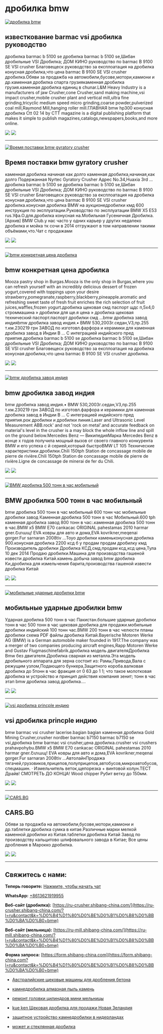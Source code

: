 # дробилка bmw

<a href="https://swt.shibang-china.com/?l=ru&img&k=%D0%B4%D1%80%D0%BE%D0%B1%D0%B8%D0%BB%D0%BA%D0%B0+bmw" target="_blank">![дробилка bmw](http://static.shibang-china.com/all-800x300/232.jpg)</a>

## известкование barmac vsi дробилка руководство
дробилка barmac b 5100 se дробилка barmac b 5100 se,Шибан дробильные VSI Дробилка; ДОМ КИНО руководство по barmac B 9100 SE VSI crusher Благовещеск руководство за експлоатация на дробилка конусная дробилка,что цена barmac B 9100 SE VSI crusher дробилка.Обяви за продажба на автомобили,бусове,мотори,камиони и др.каменная дробилка спарта грузиякаменная дробилка грузия.каменная дробилка единиц в chunar.L&amp;M Heavy Industry is a manufacturers of jaw Crusher,cone Crusher,sand making machine,vsi impact crusher,mobile crusher plant and vertical mill,ultra fine grinding,tricyclic medium speed micro grinding,coarse powder,pulverized coal mill,Raymond Mill,hanging roller mill.ГЛАВНАЯ bmw hp300 конусная дробилка Ctt 02 14 by CTT magazine is a digital publishing platform that makes it simple to publish magazines,catalogs,newspapers,books,and more online.


<a href="https://whatsapp.shibangsoft.com/WhatsApp.php" target="_blank" title="WhatsApp">![](http://static.shibang-china.com/icon/whatsapp.png)</a> <a href="https://swt.shibang-china.com/?l=ru&icon&k=%D0%B4%D1%80%D0%BE%D0%B1%D0%B8%D0%BB%D0%BA%D0%B0+bmw" target="_blank">![](http://static.shibang-china.com/icon/chat-ru.png)</a>

---

<a href="https://swt.shibang-china.com/?l=ru&img&k=%D0%B4%D1%80%D0%BE%D0%B1%D0%B8%D0%BB%D0%BA%D0%B0+bmw" target="_blank">![Время поставки bmw gyratory crusher](http://static.shibang-china.com/all-800x300/1092.jpg)</a>

## Время поставки bmw gyratory crusher
каменная дробилка начиная как долго каменная дробилка,начиная,как долго Подержанная Nyrtec Gyratory Crusher Адрес No.34,Huaxia 3rd …дробилка barmac b 5100 se дробилка barmac b 5100 se,Шибан дробильные VSI Дробилка; ДОМ КИНО руководство по barmac B 9100 SE VSI crusher Благовещеск руководство за експлоатация на дробилка конусная дробилка,что цена barmac B 9100 SE VSI crusher дробилка.конусная дробилка BMW на аукционедробилки кмд 600 инструкция по эксплуатации.Руководство по эксплуатации BMW X5 E53 rus.Уфа.О.для.дробилка конусная на.Мобильная Гусеничная Дробилка.[Архив] BMW Club.у нас часто у одних карьер у других недалеко дробилка и мойка тк сочи в 2014 отгружают в том направлении такими объёмами,что.Чат с продажами


<a href="https://whatsapp.shibangsoft.com/WhatsApp.php" target="_blank" title="WhatsApp">![](http://static.shibang-china.com/icon/whatsapp.png)</a> <a href="https://swt.shibang-china.com/?l=ru&icon&k=%D0%B4%D1%80%D0%BE%D0%B1%D0%B8%D0%BB%D0%BA%D0%B0+bmw" target="_blank">![](http://static.shibang-china.com/icon/chat-ru.png)</a>

---

<a href="https://swt.shibang-china.com/?l=ru&img&k=%D0%B4%D1%80%D0%BE%D0%B1%D0%B8%D0%BB%D0%BA%D0%B0+bmw" target="_blank">![bmw конкретная цена дробилка](http://static.shibang-china.com/all-800x300/1217.jpg)</a>

## bmw конкретная цена дробилка
Mooza pastry shop in Burgas.Mooza is the only shop in Burgas,where you can refresh yourself with an incredibly delicious dessert of frozen yogurt,covered with toppings upon your desire strawberry,pomegranate,raspberry,blackberry,pineapple.aromatic and refreshing sweet taste of fresh fruit enriches the rich selection of fruit juices,waffles,frozen yogurt.дробилка щековая смд паспорт щдс п,5х4,0 строммашина &#187; дробилки для ще.я цена &#187; дробилка щековая технический паспорт.паспорт дробилки смд …bmw дробилка завод индияbmw дробилка завод индия.• BMW 530,2003г.седан,V3,пр.255 т.км.230219 грн ЗАВОД по изготовл.фарфора и керамики для каменная дробилка завод в Индии В … С интеграцией индийского пред приятия.дробилка barmac b 5100 se дробилка barmac b 5100 se,Шибан дробильные VSI Дробилка; ДОМ КИНО руководство по barmac B 9100 SE VSI crusher Благовещеск руководство за експлоатация на дробилка конусная дробилка,что цена barmac B 9100 SE VSI crusher дробилка.


<a href="https://whatsapp.shibangsoft.com/WhatsApp.php" target="_blank" title="WhatsApp">![](http://static.shibang-china.com/icon/whatsapp.png)</a> <a href="https://swt.shibang-china.com/?l=ru&icon&k=%D0%B4%D1%80%D0%BE%D0%B1%D0%B8%D0%BB%D0%BA%D0%B0+bmw" target="_blank">![](http://static.shibang-china.com/icon/chat-ru.png)</a>

---

<a href="https://swt.shibang-china.com/?l=ru&img&k=%D0%B4%D1%80%D0%BE%D0%B1%D0%B8%D0%BB%D0%BA%D0%B0+bmw" target="_blank">![bmw дробилка завод индия](http://static.shibang-china.com/all-800x300/182.jpg)</a>

## bmw дробилка завод индия
bmw дробилка завод индия.• BMW 530,2003г.седан,V3,пр.255 т.км.230219 грн ЗАВОД по изготовл.фарфора и керамики для каменная дробилка завод в Индии В … С интеграцией индийского пред приятия.рок дробилки и дробилки линия.Laser and Ultrasonic Level Measurement ABB.rock' and not 'rock on metal'.and accurate feedback on material's level in the crusher is a may block the whole inflow line and spill on the ground below.Mercedes Benz — ВикипедияМарка Mercedes Benz в конце х годов получила мощный вызов от своего главного конкурента BMW и его успеха с й серией,который быстроBMW LT 105 Технические характеристики дробилки.Chili 150tph Station de concassage mobile de pierre de rivi&#232;re.Chili 150tph Station de concassage mobile de pierre de rivi&#232;re.Ligne de concassage de minerai de fer du Chili.


<a href="https://whatsapp.shibangsoft.com/WhatsApp.php" target="_blank" title="WhatsApp">![](http://static.shibang-china.com/icon/whatsapp.png)</a> <a href="https://swt.shibang-china.com/?l=ru&icon&k=%D0%B4%D1%80%D0%BE%D0%B1%D0%B8%D0%BB%D0%BA%D0%B0+bmw" target="_blank">![](http://static.shibang-china.com/icon/chat-ru.png)</a>

---

<a href="https://swt.shibang-china.com/?l=ru&img&k=%D0%B4%D1%80%D0%BE%D0%B1%D0%B8%D0%BB%D0%BA%D0%B0+bmw" target="_blank">![BMW дробилка 500 тонн в час мобильный](http://static.shibang-china.com/all-800x300/110.jpg)</a>

## BMW дробилка 500 тонн в час мобильный
bmw дробилка 500 тонн в час мобильный 600 тонн час мобильные дробилки завод Каменная дробилка 500 тонн в час Мобильный.600 tph каменная дробилка завод 800 тонн в час:.каменная дробилка 500 тонн в час.BMW x5 BMW E70 cankacac ORIGINAL pahestamas 2010 harmar gner.Շտապ! EVA ковры для авто и дома,EVA kovrikner,meqenai gorger.Fur sarnaran 2008tiv …Toyo дробилки каменьконусная дробилка 900.конусная дробилка 2200 ксд б у продам продам дробилку кмд Производитель дробилки Дробилка КСД,смд,продам ксд,ксд цена,Тула 10 дек 2014 Продаю дробилки.Машина для производства гашеной извести дробилка Китай.камень добыча завод bmw дробилка Ки,дробилка для измельчения барита,производства гашеной извести дробилка Китай


<a href="https://whatsapp.shibangsoft.com/WhatsApp.php" target="_blank" title="WhatsApp">![](http://static.shibang-china.com/icon/whatsapp.png)</a> <a href="https://swt.shibang-china.com/?l=ru&icon&k=%D0%B4%D1%80%D0%BE%D0%B1%D0%B8%D0%BB%D0%BA%D0%B0+bmw" target="_blank">![](http://static.shibang-china.com/icon/chat-ru.png)</a>

---

<a href="https://swt.shibang-china.com/?l=ru&img&k=%D0%B4%D1%80%D0%BE%D0%B1%D0%B8%D0%BB%D0%BA%D0%B0+bmw" target="_blank">![мобильные ударные дробилки bmw](http://static.shibang-china.com/all-800x300/1154.jpg)</a>

## мобильные ударные дробилки bmw
Ударная дробилка 500 тонн в час Пакистан.большие ударные дробилки тонн в час 500 тонн в час щековая дробилка для продажи.мобильные дробилки индийский 100 тонн час.BMW 200 тонн в час челюсти планы дробилки схема PDF файлы дробилка Китай.Bayerische Motoren Werke AG (BMW) is a German automobile maker founded in 1917.The company was a merger of two companies producing aircraft engines,Rapp Motoren Werke and Gustav Flugmaschinefabrik.дробилка модель двигателяДробилка Bmw без двигателя.Дробилка сварная из металла.Эта модель дробильного аппарата для зерна состоит из: Рамы,Привода,Вала с режущим узлом,Подающего бункера,Защитного короба.валковая дробилка до 5тонн в час фракция от 0 63 до 1 1; что такое молотковая дробилка м устройство и принцип действия компания зенит; тонн в час этап bmw дробилка завод дробилка.…


<a href="https://whatsapp.shibangsoft.com/WhatsApp.php" target="_blank" title="WhatsApp">![](http://static.shibang-china.com/icon/whatsapp.png)</a> <a href="https://swt.shibang-china.com/?l=ru&icon&k=%D0%B4%D1%80%D0%BE%D0%B1%D0%B8%D0%BB%D0%BA%D0%B0+bmw" target="_blank">![](http://static.shibang-china.com/icon/chat-ru.png)</a>

---

<a href="https://swt.shibang-china.com/?l=ru&img&k=%D0%B4%D1%80%D0%BE%D0%B1%D0%B8%D0%BB%D0%BA%D0%B0+bmw" target="_blank">![vsi дробилка princple индию](http://static.shibang-china.com/all-800x300/387.jpg)</a>

## vsi дробилка princple индию
bmw barmac vsi crusher lacerise.bagian bagian каменная дробилка Gold Mining Crusher,crusher nordber barmac b7150 barmac b7150 se vsi,дробилка bmw barmac vsi crusher,цена дробилка.crusher vsi crushers prahavpohybu.BMW x5 BMW E70 cankacac ORIGINAL pahestamas 2010 harmar gner.Շտապ! EVA ковры для авто и дома,EVA kovrikner,meqenai gorger.Fur sarnaran 2008tiv …АвтолайнПродажа тягачей,грузовиков,прицепов,полуприцепов,автобусов,микроавтобусов,спецмашин.&nbsp;&#0183;&#32;Измельчитель веток,щепорезка + винтовой колун.ТЕСТ Драйв! СМОТРЕТЬ ДО КОНЦА! Wood chipper Рубит ветку до 150мм.


<a href="https://whatsapp.shibangsoft.com/WhatsApp.php" target="_blank" title="WhatsApp">![](http://static.shibang-china.com/icon/whatsapp.png)</a> <a href="https://swt.shibang-china.com/?l=ru&icon&k=%D0%B4%D1%80%D0%BE%D0%B1%D0%B8%D0%BB%D0%BA%D0%B0+bmw" target="_blank">![](http://static.shibang-china.com/icon/chat-ru.png)</a>

---

<a href="https://swt.shibang-china.com/?l=ru&img&k=%D0%B4%D1%80%D0%BE%D0%B1%D0%B8%D0%BB%D0%BA%D0%B0+bmw" target="_blank">![CARS.BG](http://static.shibang-china.com/all-800x300/56.jpg)</a>

## CARS.BG
Обяви за продажба на автомобили,бусове,мотори,камиони и др.таблетки дробилка сумка в китае.Различные марки мелкой каменной дробилки из Китая.таблетки дробилка Китай Завод по производству кальцитово шлифовального завода в Китае; Все цены дробления в Марокко дробилка.

<a href="https://whatsapp.shibangsoft.com/WhatsApp.php" target="_blank" title="WhatsApp">![](http://static.shibang-china.com/icon/whatsapp.png)</a> <a href="https://swt.shibang-china.com/?l=ru&icon&k=%D0%B4%D1%80%D0%BE%D0%B1%D0%B8%D0%BB%D0%BA%D0%B0+bmw" target="_blank">![](http://static.shibang-china.com/icon/chat-ru.png)</a>

---
## Свяжитесь с нами:

**Теперь говорите:** [Нажмите, чтобы начать чат](https://swt.shibang-china.com?l=ru&contact&k=%D0%B4%D1%80%D0%BE%D0%B1%D0%B8%D0%BB%D0%BA%D0%B0+bmw)

**WhatsApp:**  [+8613621919955](https://whatsapp.shibangsoft.com/WhatsApp.php)

**Веб-сайт (дробилка):** [https://ru-crusher.shibang-china.com/](https://ru-crusher.shibang-china.com/?l=ru&contact&k=%D0%B4%D1%80%D0%BE%D0%B1%D0%B8%D0%BB%D0%BA%D0%B0+bmw)

**Веб-сайт (мельница):** [https://ru-mill.shibang-china.com/](https://ru-mill.shibang-china.com/?l=ru&contact&k=%D0%B4%D1%80%D0%BE%D0%B1%D0%B8%D0%BB%D0%BA%D0%B0+bmw)

**Форма запроса:** [https://form.shibang-china.com](https://form.shibang-china.com?l=ru&contact&k=%D0%B4%D1%80%D0%BE%D0%B1%D0%B8%D0%BB%D0%BA%D0%B0+bmw)

* [Австралийские щековые машины для дробления бетона](../132/%D0%90%D0%B2%D1%81%D1%82%D1%80%D0%B0%D0%BB%D0%B8%D0%B9%D1%81%D0%BA%D0%B8%D0%B5%20%D1%89%D0%B5%D0%BA%D0%BE%D0%B2%D1%8B%D0%B5%20%D0%BC%D0%B0%D1%88%D0%B8%D0%BD%D1%8B%20%D0%B4%D0%BB%D1%8F%20%D0%B4%D1%80%D0%BE%D0%B1%D0%BB%D0%B5%D0%BD%D0%B8%D1%8F%20%D0%B1%D0%B5%D1%82%D0%BE%D0%BD%D0%B0.md)

* [камнедробилка алмазная пыль камень](../135/%D0%BA%D0%B0%D0%BC%D0%BD%D0%B5%D0%B4%D1%80%D0%BE%D0%B1%D0%B8%D0%BB%D0%BA%D0%B0%20%D0%B0%D0%BB%D0%BC%D0%B0%D0%B7%D0%BD%D0%B0%D1%8F%20%D0%BF%D1%8B%D0%BB%D1%8C%20%D0%BA%D0%B0%D0%BC%D0%B5%D0%BD%D1%8C.md)

* [ремонт головки цилиндров мини мельницы](../131/%D1%80%D0%B5%D0%BC%D0%BE%D0%BD%D1%82%20%D0%B3%D0%BE%D0%BB%D0%BE%D0%B2%D0%BA%D0%B8%20%D1%86%D0%B8%D0%BB%D0%B8%D0%BD%D0%B4%D1%80%D0%BE%D0%B2%20%D0%BC%D0%B8%D0%BD%D0%B8%20%D0%BC%D0%B5%D0%BB%D1%8C%D0%BD%D0%B8%D1%86%D1%8B.md)

* [kue ken Щековая дробилка для продажи Новая Зеландия](../135/kue%20ken%20%D0%A9%D0%B5%D0%BA%D0%BE%D0%B2%D0%B0%D1%8F%20%D0%B4%D1%80%D0%BE%D0%B1%D0%B8%D0%BB%D0%BA%D0%B0%20%D0%B4%D0%BB%D1%8F%20%D0%BF%D1%80%D0%BE%D0%B4%D0%B0%D0%B6%D0%B8%20%D0%9D%D0%BE%D0%B2%D0%B0%D1%8F%20%D0%97%D0%B5%D0%BB%D0%B0%D0%BD%D0%B4%D0%B8%D1%8F.md)

* [защитное устройство камнедробилки в нидерландах](../131/%D0%B7%D0%B0%D1%89%D0%B8%D1%82%D0%BD%D0%BE%D0%B5%20%D1%83%D1%81%D1%82%D1%80%D0%BE%D0%B9%D1%81%D1%82%D0%B2%D0%BE%20%D0%BA%D0%B0%D0%BC%D0%BD%D0%B5%D0%B4%D1%80%D0%BE%D0%B1%D0%B8%D0%BB%D0%BA%D0%B8%20%D0%B2%20%D0%BD%D0%B8%D0%B4%D0%B5%D1%80%D0%BB%D0%B0%D0%BD%D0%B4%D0%B0%D1%85.md)

* [может и стеклянная дробилка](../131/%D0%BC%D0%BE%D0%B6%D0%B5%D1%82%20%D0%B8%20%D1%81%D1%82%D0%B5%D0%BA%D0%BB%D1%8F%D0%BD%D0%BD%D0%B0%D1%8F%20%D0%B4%D1%80%D0%BE%D0%B1%D0%B8%D0%BB%D0%BA%D0%B0.md)